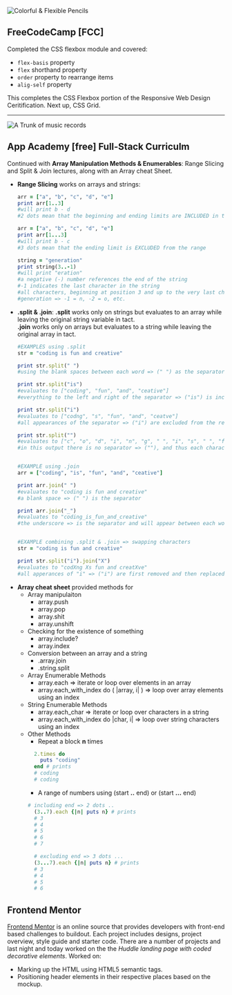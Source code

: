 <!-- Photo obtained from Pixabay.com and uses a Pixabay license. It is Free for Commerical use. No attribution is required. -->
![Colorful & Flexible Pencils](https://cdn.pixabay.com/photo/2015/01/17/18/28/pencil-602440_640.jpg)
## FreeCodeCamp [FCC]
 Completed the CSS flexbox module and covered:
 * `flex-basis` property
 * `flex` shorthand property
 * `order` property to rearrange items
 * `alig-self` property

This completes the CSS Flexbox portion of the Responsive Web Design Ceritification. Next up, CSS Grid.
_ _ _ _
![A Trunk of music records](https://cdn.pixabay.com/photo/2013/07/05/12/24/records-143468_640.jpg)
## App Academy [free] Full-Stack Curriculm
Continued with __Array Manipulation Methods & Enumerables__: Range Slicing and Split & Join lectures, along with an Array cheat Sheet.
* __Range Slicing__ works on arrays and strings:
   ```ruby
  arr = ["a", "b", "c", "d", "e"]
  print arr[1..3] 
  #will print b - d 
  #2 dots mean that the beginning and ending limits are INCLUDED in the range

  arr = ["a", "b", "c", "d", "e"]
  print arr[1...3] 
  #will print b - c
  #3 dots mean that the ending limit is EXCLUDED from the range

  string = "generation"
  print string(3..-1) 
  #will print "eration"
  #a negative (-) number references the end of the string
  #-1 indicates the last character in the string 
  #all characters, beginning at position 3 and up to the very last character in the string(-1), will be printed
  #generation => -1 = n, -2 = o, etc.
  ```
* __.split & .join__:
__.split__ works only on strings but evaluates to an array while leaving the original string variable in tact. <br>
__.join__ works only on arrays but evaluates to a string while leaving the original array in tact.
  ```ruby
  #EXAMPLES using .split
  str = "coding is fun and creative"
  
  print str.split(" ") 
  #using the blank spaces between each word => (" ") as the separator, each word becomes an element in the resulting array

  print str.split("is")
  #evaluates to ["coding", "fun", "and", "ceative"]
  #everything to the left and right of the separator => ("is") is included in the resulting array

  print str.split("i")
  #evaluates to ["codng", "s", "fun", "and", "ceatve"]
  #all appearances of the separator => ("i") are excluded from the resulting array

  print str.split("")
  #evaluates to ["c", "o", "d", "i", "n", "g", " ", "i", "s", " ", "f", "u", "n", " ", "a", "n", "d", " ", "c", "r", "e", "a", "t", "i", "v", "e"]
  #in this output there is no separator => (""), and thus each character becomes an element in the array


  #EXAMPLE using .join
  arr = ["coding", "is", "fun", "and", "ceative"]

  print arr.join(" ")
  #evaluates to "coding is fun and creative"
  #a blank space => (" ") is the separator

  print arr.join("_")
  #evaluates to "coding_is_fun_and_creative"
  #the underscore => is the separator and will appear between each word

  
  #EXAMPLE combining .split & .join => swapping characters
  str = "coding is fun and creative"
  
  print str.split("i").join("X")
  #evaluates to "codXng Xs fun and creatXve"
  #all apperances of "i" => ("i") are first removed and then replaced with X => ("X")

  ```
* __Array cheat sheet__ provided methods for
  * Array manipulaiton
    * array.push 
    * array.pop 
    * array.shit 
    * array.unshift
  * Checking for the existence of something
    * array.include?
    * array.index
  * Conversion between an array and a string
    * .array.join
    * .string.split
  * Array Enumerable Methods
    * array.each => iterate or loop over elements in an array
    * array.each_with_index do ( |array, i| ) => loop over array elements using an index
  * String Enumerable Methods
    * array.each_char => iterate or loop over characters in a string
    * array.each_with_index do |char, i|  => loop over string characters using an index
  * Other Methods
    * Repeat a block **n** times
    ```ruby 
      2.times do
        puts "coding"
      end # prints
      # coding
      # coding
    ```
    * A range of numbers using (start __..__ end) or (start __...__ end)
    ```ruby
    # including end => 2 dots ..
      (3..7).each {|n| puts n} # prints
      # 3
      # 4
      # 5
      # 6
      # 7

      # excluding end => 3 dots ...
      (3...7).each {|n| puts n} # prints
      # 3
      # 4
      # 5
      # 6
    ```
## Frontend Mentor
[Frontend Mentor](https://www.frontendmentor.io/) is an online source that provides developers with front-end based challenges to buildout. Each project includes designs, project overview, style guide and starter code. There are a number of projects and last night and today worked on the the _Huddle landing page with coded decorative elements_. Worked on:
* Marking up the HTML using HTML5 semantic tags.
* Positioning header elements in their respective places based on the mockup.